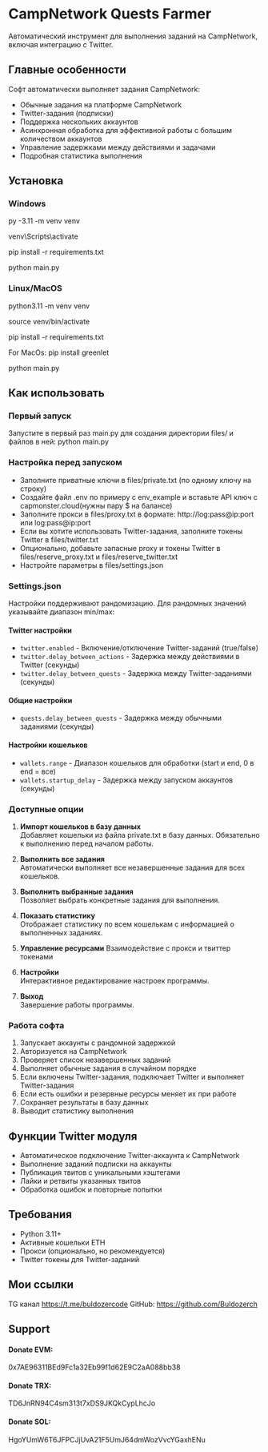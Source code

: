 # CampNetwork Quests Farmer

Автоматический инструмент для выполнения заданий на CampNetwork, включая интеграцию с Twitter.

## Главные особенности

Софт автоматически выполняет задания CampNetwork:

- Обычные задания на платформе CampNetwork
- Twitter-задания (подписки) 
- Поддержка нескольких аккаунтов
- Асинхронная обработка для эффективной работы с большим количеством аккаунтов
- Управление задержками между действиями и задачами
- Подробная статистика выполнения

## Установка

### Windows
py -3.11 -m venv venv

venv\Scripts\activate

pip install -r requirements.txt

python main.py

### Linux/MacOS
python3.11 -m venv venv

source venv/bin/activate

pip install -r requirements.txt

For MacOs:
pip install greenlet

python main.py

## Как использовать

### Первый запуск

Запустите в первый раз main.py для создания директории files/ и файлов в ней:
python main.py

### Настройка перед запуском

- Заполните приватные ключи в files/private.txt (по одному ключу на строку)
- Создайте файл .env по примеру с env_example и вставьте API ключ с capmonster.cloud(нужны пару $ на балансе)
- Заполните прокси в files/proxy.txt в формате: http://log:pass@ip:port или log:pass@ip:port
- Если вы хотите использовать Twitter-задания, заполните токены Twitter в files/twitter.txt
- Опционально, добавьте запасные proxy и токены Twitter в files/reserve_proxy.txt и files/reserve_twitter.txt
- Настройте параметры в files/settings.json

### Settings.json

Настройки поддерживают рандомизацию. Для рандомных значений указывайте диапазон min/max:

#### Twitter настройки
- `twitter.enabled` - Включение/отключение Twitter-заданий (true/false)
- `twitter.delay_between_actions` - Задержка между действиями в Twitter (секунды)
- `twitter.delay_between_quests` - Задержка между Twitter-заданиями (секунды)

#### Общие настройки
- `quests.delay_between_quests` - Задержка между обычными заданиями (секунды)

#### Настройки кошельков
- `wallets.range` - Диапазон кошельков для обработки (start и end, 0 в end = все)
- `wallets.startup_delay` - Задержка между запуском аккаунтов (секунды)

### Доступные опции

1. **Импорт кошельков в базу данных**  
   Добавляет кошельки из файла private.txt в базу данных. Обязательно к выполнению перед началом работы.

2. **Выполнить все задания**  
   Автоматически выполняет все незавершенные задания для всех кошельков.

3. **Выполнить выбранные задания**  
   Позволяет выбрать конкретные задания для выполнения.

4. **Показать статистику**  
   Отображает статистику по всем кошелькам с информацией о выполненных заданиях.

5. **Управление ресурсами**
   Взаимодействие с прокси и твиттер токенами

6. **Настройки**  
   Интерактивное редактирование настроек программы.

7. **Выход**  
   Завершение работы программы.

### Работа софта

1. Запускает аккаунты с рандомной задержкой
2. Авторизуется на CampNetwork
3. Проверяет список незавершенных заданий
4. Выполняет обычные задания в случайном порядке
5. Если включены Twitter-задания, подключает Twitter и выполняет Twitter-задания
6. Если есть ошибки и резервные ресурсы меняет их при работе
7. Сохраняет результаты в базу данных
8. Выводит статистику выполнения

## Функции Twitter модуля

- Автоматическое подключение Twitter-аккаунта к CampNetwork
- Выполнение заданий подписки на аккаунты
- Публикация твитов с уникальными хэштегами
- Лайки и ретвиты указанных твитов
- Обработка ошибок и повторные попытки

## Требования

- Python 3.11+
- Активные кошельки ETH
- Прокси (опционально, но рекомендуется)
- Twitter токены для Twitter-заданий

## Мои ссылки
TG канал https://t.me/buldozercode
GitHub: https://github.com/Buldozerch

## Support
#### Donate EVM:
0x7AE96311BEd9Fc1a32Eb99f1d62E9C2aA088bb38
#### Donate TRX:
TD6JnRN94C4sm313t7xDS9JKQkCypLhcJo
#### Donate SOL:
HgoYUmW6T6JFPCJjUvA21F5UmJ64dmWozVvcYGaxhENu

